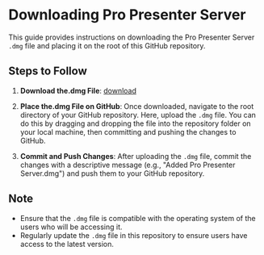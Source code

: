 
# Downloading Pro Presenter Server

This guide provides instructions on downloading the Pro Presenter Server `.dmg` file and placing it on the root of this GitHub repository.

## Steps to Follow

<!-- link here -->

1. **Download the.dmg File**: [download](./pro_presenter_server.dmg)

2. **Place the.dmg File on GitHub**: Once downloaded, navigate to the root directory of your GitHub repository. Here, upload the `.dmg` file. You can do this by dragging and dropping the file into the repository folder on your local machine, then committing and pushing the changes to GitHub.

3. **Commit and Push Changes**: After uploading the `.dmg` file, commit the changes with a descriptive message (e.g., "Added Pro Presenter Server.dmg") and push them to your GitHub repository.

## Note

- Ensure that the `.dmg` file is compatible with the operating system of the users who will be accessing it.
- Regularly update the `.dmg` file in this repository to ensure users have access to the latest version.

